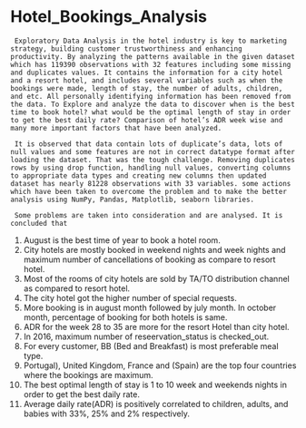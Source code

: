 # Hotel_Bookings_Analysis

     Exploratory Data Analysis in the hotel industry is key to marketing strategy, building customer trustworthiness and enhancing productivity. By analyzing the patterns available in the given dataset which has 119390 observations with 32 features including some missing and duplicates values. It contains the information for a city hotel and a resort hotel, and includes several variables such as when the bookings were made, length of stay, the number of adults, children, and etc. All personally identifying information has been removed from the data. To Explore and analyze the data to discover when is the best time to book hotel? what would be the optimal length of stay in order to get the best daily rate? Comparison of hotel’s ADR week wise and many more important factors that have been analyzed.

     It is observed that data contain lots of duplicate’s data, lots of null values and some features are not in correct datatype format after loading the dataset. That was the tough challenge. Removing duplicates rows by using drop function, handling null values, converting columns to appropriate data types and creating new columns then updated dataset has nearly 81228 observations with 33 variables. some actions which have been taken to overcome the problem and to make the better analysis using NumPy, Pandas, Matplotlib, seaborn libraries.

     Some problems are taken into consideration and are analysed. It is concluded that
1. August is the best time of year to book a hotel room.
2. City hotels are mostly booked in weekend nights and week nights and maximum number of cancellations of booking as compare to resort hotel.
3. Most of the rooms of city hotels are sold by TA/TO distribution channel as compared to resort hotel.
4. The city hotel got the higher number of special requests.
6. More booking is in august month followed by july month. In october month, percentage of booking for both hotels is same.
7. ADR for the week 28 to 35 are more for the resort Hotel than city hotel.
8. In 2016, maximum number of reseervation_status is checked_out.
9. For every customer, BB (Bed and Breakfast) is most preferable meal type.
10. Portugal), United Kingdom, France and (Spain) are the top four countries where the bookings are maximum.
11. The best optimal length of stay is 1 to 10 week and weekends nights in order to get the best daily rate. 
12. Average daily rate(ADR) is positively correlated to children, adults, and babies with 33%, 25% and 2% respectively.








